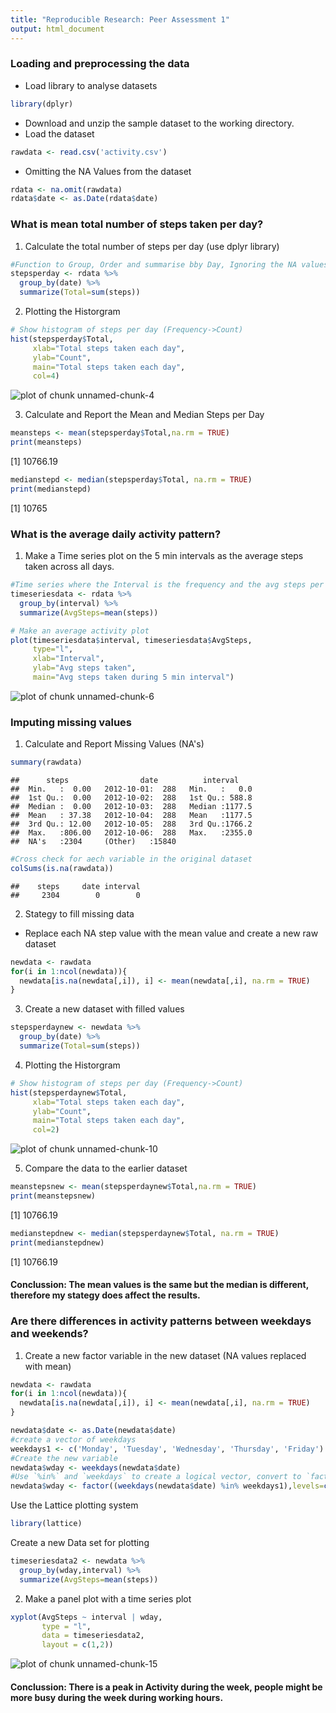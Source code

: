 ```yaml
---
title: "Reproducible Research: Peer Assessment 1"
output: html_document
---
```



### Loading and preprocessing the data

* Load library to analyse datasets

```r
library(dplyr)
```

* Download and unzip the sample dataset to the working directory.
* Load the dataset

```r
rawdata <- read.csv('activity.csv')
```
* Omitting the NA Values from the dataset

```r
rdata <- na.omit(rawdata)
rdata$date <- as.Date(rdata$date)
```

### What is mean total number of steps taken per day?

1. Calculate the total number of steps per day (use dplyr library)

```r
#Function to Group, Order and summarise bby Day, Ignoring the NA values
stepsperday <- rdata %>% 
  group_by(date) %>% 
  summarize(Total=sum(steps))
```
2. Plotting the Historgram


```r
# Show histogram of steps per day (Frequency->Count)
hist(stepsperday$Total, 
     xlab="Total steps taken each day", 
     ylab="Count", 
     main="Total steps taken each day",
     col=4)
```

![plot of chunk unnamed-chunk-4](figure/unnamed-chunk-4-1.png) 

3. Calculate and Report the Mean and Median Steps per Day

```r
meansteps <- mean(stepsperday$Total,na.rm = TRUE)
print(meansteps)
```

[1] 10766.19

```r
medianstepd <- median(stepsperday$Total, na.rm = TRUE)
print(medianstepd)
```

[1] 10765

### What is the average daily activity pattern?

1. Make a Time series plot on the 5 min intervals as the average steps taken across all days.

```r
#Time series where the Interval is the frequency and the avg steps per interval for each day
timeseriesdata <- rdata %>%
  group_by(interval) %>%
  summarize(AvgSteps=mean(steps))

# Make an average activity plot
plot(timeseriesdata$interval, timeseriesdata$AvgSteps, 
     type="l",
     xlab="Interval",
     ylab="Avg steps taken",
     main="Avg steps taken during 5 min interval")
```

![plot of chunk unnamed-chunk-6](figure/unnamed-chunk-6-1.png) 

### Imputing missing values

1. Calculate and Report Missing Values (NA's)


```r
summary(rawdata)
```

```
##      steps                date          interval     
##  Min.   :  0.00   2012-10-01:  288   Min.   :   0.0  
##  1st Qu.:  0.00   2012-10-02:  288   1st Qu.: 588.8  
##  Median :  0.00   2012-10-03:  288   Median :1177.5  
##  Mean   : 37.38   2012-10-04:  288   Mean   :1177.5  
##  3rd Qu.: 12.00   2012-10-05:  288   3rd Qu.:1766.2  
##  Max.   :806.00   2012-10-06:  288   Max.   :2355.0  
##  NA's   :2304     (Other)   :15840
```

```r
#Cross check for aech variable in the original dataset
colSums(is.na(rawdata))
```

```
##    steps     date interval 
##     2304        0        0
```
2. Stategy to fill missing data

* Replace each NA step value with the mean value and create a new raw dataset


```r
newdata <- rawdata
for(i in 1:ncol(newdata)){
  newdata[is.na(newdata[,i]), i] <- mean(newdata[,i], na.rm = TRUE)
}
```

3. Create a new dataset with filled values


```r
stepsperdaynew <- newdata %>% 
  group_by(date) %>% 
  summarize(Total=sum(steps))
```
4. Plotting the Historgram


```r
# Show histogram of steps per day (Frequency->Count)
hist(stepsperdaynew$Total, 
     xlab="Total steps taken each day", 
     ylab="Count", 
     main="Total steps taken each day",
     col=2)
```

![plot of chunk unnamed-chunk-10](figure/unnamed-chunk-10-1.png) 

5. Compare the data to the earlier dataset


```r
meanstepsnew <- mean(stepsperdaynew$Total,na.rm = TRUE)
print(meanstepsnew)
```

[1] 10766.19

```r
medianstepdnew <- median(stepsperdaynew$Total, na.rm = TRUE)
print(medianstepdnew)
```

[1] 10766.19

#### Conclussion: The mean values is the same but the median is different, therefore my stategy does affect the results.

### Are there differences in activity patterns between weekdays and weekends?

1. Create a new factor variable in the new dataset (NA values replaced with mean)


```r
newdata <- rawdata
for(i in 1:ncol(newdata)){
  newdata[is.na(newdata[,i]), i] <- mean(newdata[,i], na.rm = TRUE)
}

newdata$date <- as.Date(newdata$date)
#create a vector of weekdays
weekdays1 <- c('Monday', 'Tuesday', 'Wednesday', 'Thursday', 'Friday')
#Create the new variable
newdata$wday <- weekdays(newdata$date)
#Use `%in%` and `weekdays` to create a logical vector, convert to `factor` and specify the `levels/labels`
newdata$wday <- factor((weekdays(newdata$date) %in% weekdays1),levels=c(FALSE, TRUE), labels=c('weekend', 'weekday'))
```
Use the Lattice plotting system

```r
library(lattice)
```
Create a new Data set for plotting

```r
timeseriesdata2 <- newdata %>%
  group_by(wday,interval) %>%
  summarize(AvgSteps=mean(steps))
```

2. Make a panel plot with a time series plot


```r
xyplot(AvgSteps ~ interval | wday, 
       type = "l",
       data = timeseriesdata2, 
       layout = c(1,2))
```

![plot of chunk unnamed-chunk-15](figure/unnamed-chunk-15-1.png) 


#### Conclussion: There is a peak in Activity during the week, people might be more busy during the week during working hours.
